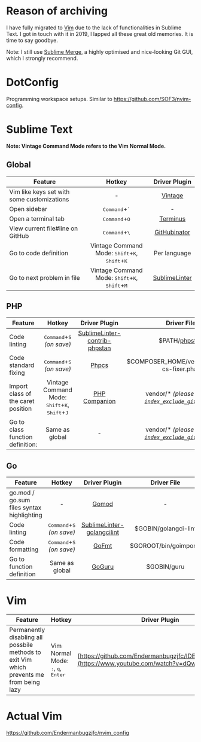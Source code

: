# Reason of archiving
I have fully migrated to [Vim](#actual-vim) due to the lack of functionalities in Sublime Text. I got in touch with it in 2019, I lapped all these great old memories. It is time to say goodbye.

Note: I still use [Sublime Merge](https://www.sublimemerge.com/), a highly optimised and nice-looking Git GUI, which I strongly recommend.

# DotConfig

Programming workspace setups. Similar to https://github.com/SOF3/nvim-config.

# Sublime Text

**Note: Vintage Command Mode refers to the Vim Normal Mode.**

## Global

| Feature                                    |                                       Hotkey                                       |                      Driver Plugin                       |
| ------------------------------------------ | :--------------------------------------------------------------------------------: | :------------------------------------------------------: |
| Vim like keys set with some customizations |                                         -                                          |     [Vintage](https://github.com/sublimehq/Vintage)      |
| Open sidebar                               |                          <kbd>Command</kbd>+<kbd>`</kbd>                           |                            -                             | - [x] Open sidebar: |
| Open a terminal tab                        |                          <kbd>Command</kbd>+<kbd>O</kbd>                           | [Terminus](https://packagecontrol.io/packages/Terminus)  |
| View current file#line on GitHub        |                          <kbd>Command</kbd>+<kbd>\\</kbd>                          | [GitHubinator](https://github.com/ehamiter/GitHubinator) |
| Go to code definition                      | Vintage Command Mode: <kbd>Shift</kbd>+<kbd>K</kbd>, <kbd>Shift</kbd>+<kbd>K</kbd> |                       Per language                       |
| Go to next problem in file                 | Vintage Command Mode: <kbd>Shift</kbd>+<kbd>K</kbd>, <kbd>Shift</kbd>+<kbd>M</kbd> |        [SublimeLinter](http://sublimelinter.com/)        |

## PHP

| Feature                            |                                       Hotkey                                       |                                        Driver Plugin                                         |                                                                                  Driver File                                                                                   |
| ---------------------------------- | :--------------------------------------------------------------------------------: | :------------------------------------------------------------------------------------------: | :----------------------------------------------------------------------------------------------------------------------------------------------------------------------------: |
| Code linting                       |                    <kbd>Command</kbd>+<kbd>S</kbd> _(on save)_                     | [SublimeLinter-contrib-phpstan](https://github.com/Rockstar04/SublimeLinter-contrib-phpstan) |                                $PATH/[phpstan](https://github.com/Endermanbugzjfc/DotConfig/blob/master/sublime-text/Packages/User/phpstan.sh)                                 |
| Code standard fixing               |                    <kbd>Command</kbd>+<kbd>S</kbd> _(on save)_                     |                    [Phpcs](https://github.com/benmatselby/sublime-phpcs)                     |                                                                  $COMPOSER_HOME/vendor/bin/php-cs-fixer.phar                                                                   |
| Import class of the caret position | Vintage Command Mode: <kbd>Shift</kbd>+<kbd>K</kbd>, <kbd>Shift</kbd>+<kbd>J</kbd> |               [PHP Companion](https://github.com/erichard/SublimePHPCompanion)               | vendor/\* _(please disable [`index_exclude_gitignore`](https://github.com/Endermanbugzjfc/DotConfig/blob/master/sublime-text/Packages/User/Preferences.sublime-settings#L25))_ |
| Go to class function definition:   |                                   Same as global                                   |                                              -                                               | vendor/\* _(please disable [`index_exclude_gitignore`](https://github.com/Endermanbugzjfc/DotConfig/blob/master/sublime-text/Packages/User/Preferences.sublime-settings#L25))_ |

## Go

| Feature                                   |                   Hotkey                    |                                       Driver Plugin                                       |     Driver File      |
| ----------------------------------------- | :-----------------------------------------: | :---------------------------------------------------------------------------------------: | :------------------: |
| go.mod / go.sum files syntax highlighting |                      -                      |                    [Gomod](https://github.com/mitranim/sublime-gomod)                     |          -           |
| Code linting                              | <kbd>Command</kbd>+<kbd>S</kbd> _(on save)_ | [SublimeLinter-golangcilint](https://github.com/SublimeLinter/SublimeLinter-golangcilint) | $GOBIN/golangci-lint |
| Code formatting                           | <kbd>Command</kbd>+<kbd>S</kbd> _(on save)_ |                     [GoFmt](https://github.com/noonat/sublime-gofmt)                      |  $GOROOT/bin/goimports   |
| Go to function definition                    |               Same as global                |                        [GoGuru](http://alvarolm.github.io/GoGuru)                         |     $GOBIN/guru      |
# Vim
| Feature                                    |                                       Hotkey                                       |                      Driver Plugin                       |
| --------- | -------- | ------- |
| Permanently disabling all possbile methods to exit Vim which prevents me from being lazy | Vim Normal Mode: <kbd>:</kbd>, <kbd>q</kbd>, <kbd>Enter</kbd> | [https://github.com/Endermanbugzjfc/IDESleeperUltimate](https://www.youtube.com/watch?v=dQw4w9WgXcQ) |
# Actual Vim
https://github.com/Endermanbugzjfc/nvim_config

